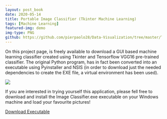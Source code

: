 ```yaml
---
layout: post_book
date: 2020-05-14
title: Portable Image Classifier (Tkinter Machine Learning)
tags: [Machine Learning]
featured-img: demo
img-type: PNG
github: https://github.com/pierpaolo28/Data-Visualization/tree/master/Tkinter%20ML
---
```


On this project page, is freely available to download a GUI based machine learning classifier created using Tkinter and Tensorflow VGG16 pre-trained classifier. The original Python program, has in fact been converted into an executable using Pyinstaller and NSIS (in order to download just the needed dependencies to create the EXE file, a virtual environment has been used).

![](/assets/img/posts/VideoDemo.gif)

If you are interested in trying yourself this application, please fell free to download and install the Image Classifier.exe executable on your Windows machine and load your favourite pictures!

<a href="\assets\dist\Image Classifier.exe" class="btn">Download Executable</a>
